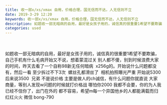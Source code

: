 ```yaml
---
title: 收一部x/xs/xmax 自用，价格合理，国无信而不达，人无信则不立
date: 2019-3-29 12:20
keywords: 收一部x/xs/xmax 自用，价格合理，国无信而不达，人无信则不立
description: 如题收一部无暗病的自用，最好是女孩子用的，诚信真的很重要1希望不要欺骗，自己手机有什么毛病开始又不说，想着蒙混过关别人都不傻，别到时候浪费大家的时间，昨天去看了一个自称98新无任何暗病  x256g的。开始说什么问题都没有，然后一看至少拆过
categories: used
---
```

<td class="t_f" id="postmessage_3336661">

<br/>
<br/>
如题收一部无暗病的自用，最好是女孩子用的，诚信真的很重要1希望不要欺骗，自己手机有什么毛病开始又不说，想着蒙混过关 别人都不傻，别到时候浪费大家的时间，昨天去看了一个自称98新无任何暗病  x256g的。开始说什么问题都没有，然后一看 至少拆过不下3次  螺丝孔都滑丝了  相机拍照曝光严重 开始说5300 后来说3500  兄弟 不是说价格 主要是做人的ch诚信，有什么问题你就直说 大家商量，等别人发现w问题的时候就打价格战 哪怕你2000 我都不会要，你的为人我已经不信你了，出门在外的 都不容易，希望m每一个异国他乡的人都能满载而归 红红火火 微信 bong-790 <img alt="" border="0" class="zoom" data-cf-modified-8dc96c7e79c60c6aacd56e5e-="" file="http://www.flw.ph//mobcent//app/data/phiz/default/52.png" id="aimg_k40H0" lazyloadthumb="1" onclick="" onmouseover="" src="http://www.flw.ph//mobcent//app/data/phiz/default/52.png"/><img alt="" border="0" class="zoom" data-cf-modified-8dc96c7e79c60c6aacd56e5e-="" file="http://www.flw.ph//mobcent//app/data/phiz/default/52.png" id="aimg_arEEO" lazyloadthumb="1" onclick="" onmouseover="" src="http://www.flw.ph//mobcent//app/data/phiz/default/52.png"/><img alt="" border="0" class="zoom" data-cf-modified-8dc96c7e79c60c6aacd56e5e-="" file="http://www.flw.ph//mobcent//app/data/phiz/default/52.png" id="aimg_AHYKh" lazyloadthumb="1" onclick="" onmouseover="" src="http://www.flw.ph//mobcent//app/data/phiz/default/52.png"/><br/>
</td>
